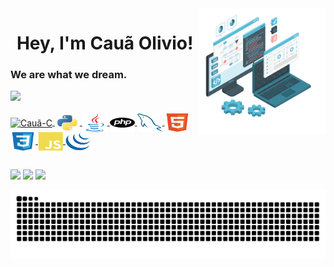 <img align="right" src="https://raw.githubusercontent.com/cauaolivio/cauaolivio/main/img/bg01.svg" alt="programmer" width=40% />

<h1 align="center">Hey, I'm Cauã Olivio!</h1>

<h3>We are what we dream.</h3>


<div>
  <a href="https://github.com/cauaolivio">
  <img height="180em" src="https://github-readme-stats.vercel.app/api?username=cauaolivio&show_icons=true&theme=react&include_all_commits=true&count_private=true"/>
</div>
  

<div><br>
  <img align="center" alt="Cauã-C" height="30" width="40" src="https://raw.githubusercontent.com/devicons/devicon/master/icons/python/c-original.svg">
  <img align="center" alt="Cauã-Python" height="30" width="40" src="https://raw.githubusercontent.com/devicons/devicon/master/icons/python/python-original.svg">
  <img align="center" alt="Cauã-Java" height="30" width="40" src="https://raw.githubusercontent.com/devicons/devicon/master/icons/java/java-original.svg">
  <img align="center" alt="Cauã-PHP" height="30" width="40" src="https://raw.githubusercontent.com/devicons/devicon/master/icons/php/php-plain.svg">
  <img align="center" alt="Cauã-MySQL" height="30" width="40" src="https://raw.githubusercontent.com/devicons/devicon/master/icons/mysql/mysql-original.svg">
  <img align="center" alt="Cauã-HTML" height="30" width="40" src="https://raw.githubusercontent.com/devicons/devicon/master/icons/html5/html5-original.svg">
  <img align="center" alt="Cauã-CSS" height="30" width="40" src="https://raw.githubusercontent.com/devicons/devicon/master/icons/css3/css3-original.svg">
  <img align="center" alt="Cauã-Js" height="30" width="40" src="https://raw.githubusercontent.com/devicons/devicon/master/icons/javascript/javascript-plain.svg">
  <img align="center" alt="Cauã-Jquery" height="30" width="40" src="https://raw.githubusercontent.com/devicons/devicon/master/icons/jquery/jquery-original.svg">
</div>
  
##
<div>
  <a href="mailto:caua.olivio@gmail.com"> <img src="https://img.shields.io/badge/-gmail-%23333?style=for-the-badge&logo=gmail&logoColor=white" target="_blank"></a>
  <a href="https://www.instagram.com/cauaolivio/" target="_blank"><img src="https://img.shields.io/badge/Instagram-E4405F?style=for-the-badge&logo=instagram&logoColor=white"       target="_blank"></a>
  <a href="https://www.linkedin.com/in/cau%C3%A3-olivio-986544222/" target="_blank"><img src="https://img.shields.io/badge/LinkedIn-0077B5?style=for-the-badge&logo=linkedin&logoColor=white" target="_blank"> </a>
</div> 
  
![Snake animation](https://github.com/cauaolivio/cauaolivio/blob/output/github-contribution-grid-snake.svg)

  
<!--
**cauaolivio/cauaolivio** is a ✨ _special_ ✨ repository because its `README.md` (this file) appears on your GitHub profile.
 ![Visitor Count](https://profile-counter.glitch.me/cauaolivio/count.svg)

Here are some ideas to get you started:

- 🔭 I’m currently working on ...
- 🌱 I’m currently learning ...
- 👯 I’m looking to collaborate on ...
- 🤔 I’m looking for help with ...
- 💬 Ask me about ...
- 📫 How to reach me: ...
- 😄 Pronouns: ...
- ⚡ Fun fact: ...
-->
